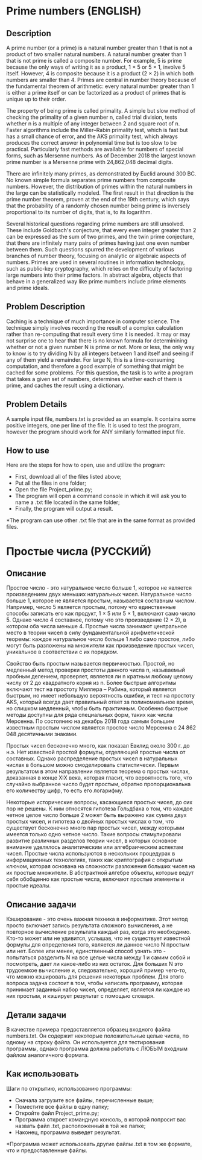 # Prime numbers (ENGLISH)
## Description
A prime number (or a prime) is a natural number greater than 1 that is not a product of two smaller natural numbers. A natural number greater than 1 that is not prime is called a composite number. For example, 5 is prime because the only ways of writing it as a product, 1 × 5 or 5 × 1, involve 5 itself. However, 4 is composite because it is a product (2 × 2) in which both numbers are smaller than 4. Primes are central in number theory because of the fundamental theorem of arithmetic: every natural number greater than 1 is either a prime itself or can be factorized as a product of primes that is unique up to their order.

The property of being prime is called primality. A simple but slow method of checking the primality of a given number n, called trial division, tests whether n is a multiple of any integer between 2 and square root of n. Faster algorithms include the Miller–Rabin primality test, which is fast but has a small chance of error, and the AKS primality test, which always produces the correct answer in polynomial time but is too slow to be practical. Particularly fast methods are available for numbers of special forms, such as Mersenne numbers. As of December 2018 the largest known prime number is a Mersenne prime with 24,862,048 decimal digits.

There are infinitely many primes, as demonstrated by Euclid around 300 BC. No known simple formula separates prime numbers from composite numbers. However, the distribution of primes within the natural numbers in the large can be statistically modeled. The first result in that direction is the prime number theorem, proven at the end of the 19th century, which says that the probability of a randomly chosen number being prime is inversely proportional to its number of digits, that is, to its logarithm.

Several historical questions regarding prime numbers are still unsolved. These include Goldbach's conjecture, that every even integer greater than 2 can be expressed as the sum of two primes, and the twin prime conjecture, that there are infinitely many pairs of primes having just one even number between them. Such questions spurred the development of various branches of number theory, focusing on analytic or algebraic aspects of numbers. Primes are used in several routines in information technology, such as public-key cryptography, which relies on the difficulty of factoring large numbers into their prime factors. In abstract algebra, objects that behave in a generalized way like prime numbers include prime elements and prime ideals.

## Problem Description
Caching is a technique of much importance in computer science. The technique simply involves recording the result of a complex calculation rather than re-computing that result every time it is needed. It may or may not surprise one to hear that there is no known formula for determinining whether or not a given number N is prime or not. More or less, the only way to know is to try dividing N by all integers between 1 and itself and seeing if any of them yield a remainder. For large N, this is a time-consuming computation, and therefore a good example of something that might be cached for some problems. For this question, the task is to write a program that takes a given set of numbers, determines whether each of them is prime, and caches the result using a dictionary.

## Problem Details
A sample input file, numbers.txt is provided as an example. It contains some positive integers, one per line of the file. It is used to test the program, however the program should work for ANY similarly formatted input file.

## How to use

Here are the steps for how to open, use and utilize the program:

- First, download all of the files listed above;
- Put all the files in one folder;
- Open the file Project_prime.py;
- The program will open a command console in which it will ask you to name a .txt file located in the same folder;
- Finally, the program will output a result.


*The program can use other .txt file that are in the same format as provided files.

# Простые числа (РУССКИЙ)

## Описание
Простое число - это натуральное число больше 1, которое не является произведением двух меньших натуральных чисел. Натуральное число больше 1, которое не является простым, называется составным числом. Например, число 5 является простым, потому что единственные способы записать его как продукт, 1 × 5 или 5 × 1, включают само число 5. Однако число 4 составное, потому что это произведение (2 × 2), в котором оба числа меньше 4. Простые числа занимают центральное место в теории чисел в силу фундаментальной арифметической теоремы: каждое натуральное число больше 1 либо само простое, либо могут быть разложены на множители как произведение простых чисел, уникальное в соответствии с их порядком.

Свойство быть простым называется первичностью. Простой, но медленный метод проверки простоты данного числа n, называемый пробным делением, проверяет, является ли n кратным любому целому числу от 2 до квадратного корня из n. Более быстрые алгоритмы включают тест на простоту Миллера – Рабина, который является быстрым, но имеет небольшую вероятность ошибки, и тест на простоту AKS, который всегда дает правильный ответ за полиномиальное время, но слишком медленный, чтобы быть практичным. Особенно быстрые методы доступны для ряда специальных форм, таких как числа Мерсенна. По состоянию на декабрь 2018 года самым большим известным простым числом является простое число Мерсенна с 24 862 048 десятичными знаками.

Простых чисел бесконечно много, как показал Евклид около 300 г. до н.э. Нет известной простой формулы, отделяющей простые числа от составных. Однако распределение простых чисел в натуральных числах в большом можно смоделировать статистически. Первым результатом в этом направлении является теорема о простых числах, доказанная в конце XIX века, которая гласит, что вероятность того, что случайно выбранное число будет простым, обратно пропорциональна его количеству цифр, то есть его логарифму.

Некоторые исторические вопросы, касающиеся простых чисел, до сих пор не решены. К ним относятся гипотеза Гольдбаха о том, что каждое четное целое число больше 2 может быть выражено как сумма двух простых чисел, и гипотеза о двойных простых числах о том, что существует бесконечно много пар простых чисел, между которыми имеется только одно четное число. Такие вопросы стимулировали развитие различных разделов теории чисел, в которых основное внимание уделялось аналитическим или алгебраическим аспектам чисел. Простые числа используются в нескольких процедурах в информационных технологиях, таких как криптография с открытым ключом, которая основана на сложности разложения больших чисел на их простые множители. В абстрактной алгебре объекты, которые ведут себя обобщенно как простые числа, включают простые элементы и простые идеалы.

## Описание задачи

Кэширование - это очень важная техника в информатике. Этот метод просто включает запись результата сложного вычисления, а не повторное вычисление результата каждый раз, когда это необходимо. Кто-то может или не удивится, услышав, что не существует известной формулы для определения того, является ли данное число N простым или нет. Более или менее, единственный способ узнать это - попытаться разделить N на все целые числа между 1 и самим собой и посмотреть, дает ли какое-либо из них остаток. Для больших N это трудоемкое вычисление и, следовательно, хороший пример чего-то, что можно кэшировать для решения некоторых проблем. Для этого вопроса задача состоит в том, чтобы написать программу, которая принимает заданный набор чисел, определяет, является ли каждое из них простым, и кэширует результат с помощью словаря.

## Детали задачи

В качестве примера предоставляется образец входного файла numbers.txt. Он содержит некоторые положительные целые числа, по одному на строку файла. Он используется для тестирования программы, однако программа должна работать с ЛЮБЫМ входным файлом аналогичного формата.

## Как использовать
Шаги по открытию, использованию программы:

- Сначала загрузите все файлы, перечисленные выше;
- Поместите все файлы в одну папку;
- Откройте файл Project_prime.py;
- Программа откроет командную консоль, в которой попросит вас назвать файл .txt, расположенный в той же папке;
- Наконец, программа выведет результат.

*Программа может использовать другие файлы .txt в том же формате, что и предоставленные файлы.
